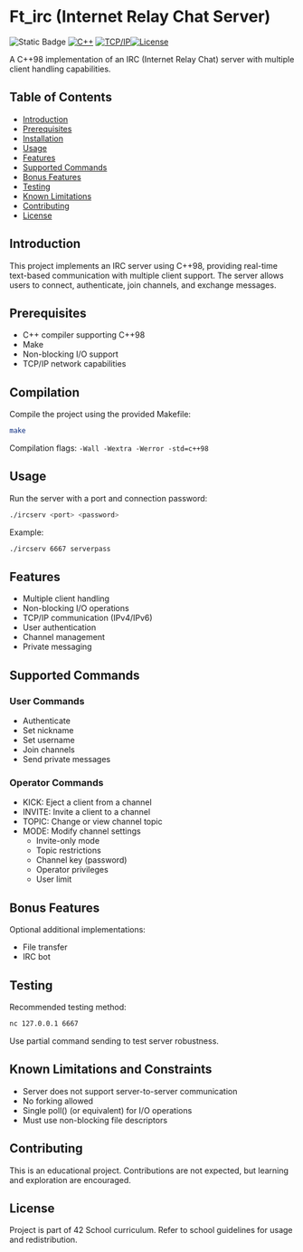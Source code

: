 # Ft_irc (Internet Relay Chat Server)

![Static Badge](https://img.shields.io/badge/PASS-125%2F125-0?style=flat-square&logo=42&logoColor=FFFFFFF&logoSize=auto&labelColor=000000&color=green) [![C++](https://img.shields.io/badge/C++-98-blue.svg?style=flat-square)]() [![TCP/IP](https://img.shields.io/badge/Protocol-TCP/IP-blue.svg?style=flat-square)]()[![License](https://img.shields.io/badge/License-42-blue.svg?style=flat-square)](https://www.42.fr/)

A C++98 implementation of an IRC (Internet Relay Chat) server with multiple client handling capabilities.

## Table of Contents

* [Introduction](#introduction)
* [Prerequisites](#prerequisites)
* [Installation](#installation)
* [Usage](#usage)
* [Features](#features)
* [Supported Commands](#supported-commands)
* [Bonus Features](#bonus-features)
* [Testing](#testing)
* [Known Limitations](#known-limitations-and-limitations)
* [Contributing](#contributing)
* [License](#license)

## Introduction

This project implements an IRC server using C++98, providing real-time text-based communication with multiple client support. The server allows users to connect, authenticate, join channels, and exchange messages.

## Prerequisites

- C++ compiler supporting C++98
- Make
- Non-blocking I/O support
- TCP/IP network capabilities

## Compilation

Compile the project using the provided Makefile:

```sh
make
```

Compilation flags: `-Wall -Wextra -Werror -std=c++98`

## Usage

Run the server with a port and connection password:

```sh
./ircserv <port> <password>
```

Example:

```sh
./ircserv 6667 serverpass
```

## Features

- Multiple client handling
- Non-blocking I/O operations
- TCP/IP communication (IPv4/IPv6)
- User authentication
- Channel management
- Private messaging

## Supported Commands

### User Commands

- Authenticate
- Set nickname
- Set username
- Join channels
- Send private messages

### Operator Commands

- KICK: Eject a client from a channel
- INVITE: Invite a client to a channel
- TOPIC: Change or view channel topic
- MODE: Modify channel settings
  - Invite-only mode
  - Topic restrictions
  - Channel key (password)
  - Operator privileges
  - User limit

## Bonus Features

Optional additional implementations:

- File transfer
- IRC bot

## Testing

Recommended testing method:

```sh
nc 127.0.0.1 6667
```

Use partial command sending to test server robustness.

## Known Limitations and Constraints

- Server does not support server-to-server communication
- No forking allowed
- Single poll() (or equivalent) for I/O operations
- Must use non-blocking file descriptors

## Contributing

This is an educational project. Contributions are not expected, but learning and exploration are encouraged.

## License

Project is part of 42 School curriculum. Refer to school guidelines for usage and redistribution.

